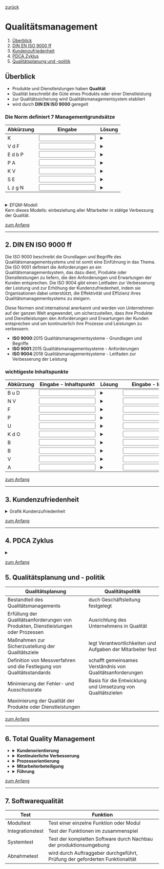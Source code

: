 [zurück](../README.md)

# Qualitätsmanagement

1. [Überblick](#überblick)
2. [DIN EN ISO 9000 ff](#2-din-en-iso-9000-ff)
3. [Kundenzufriedenheit](#3-kundenzufriedenheit)
4. [PDCA Zyklus](#4-pdca-zyklus)
5. [Qualitätsplanung und -politik](#5-qualitätsplanung-und---politik)


## Überblick

- Produkte und Dienstleistungen haben __Qualität__
- Qualität beschreibt die Güte eines Produkts oder einer Dienstleistung
- zur Qualitätssicherung wird Qualitätsmanagementsystem etabliert
- wird durch __DIN EN ISO 9000__ geregelt

### Die Norm definiert 7 __Managementgrundsätze__

 Abkürzung | Eingabe | Lösung
-|-|-
K | <input type="text"> | <details><summary></summary>Kundenorientiert</details>
V d F | <input type="text"> | <details><summary></summary>Verntwortlichkeit der Führung</details>
E d b P | <input type="text"> | <details><summary></summary>Einbeziehung der beteiligten Personen</details>
P A | <input type="text"> | <details><summary></summary>Prozessorientierter Ansatz</details>
K V | <input type="text"> | <details><summary></summary>kontinuierliche Verbesserung</details>
S E | <input type="text"> | <details><summary></summary>Sachbezogener Entscheidungsfindungsansatz</details>
L z g N | <input type="text"> | <details><summary></summary>Lieferantenbeziehungen zum gegenseitigen Nutzen</details>


<br>

<details>
<summary>
EFQM-Modell
</summary>

- European Foundation of Quality Management-Modell
</details>
Kern dieses Modells: einbeziehung aller Mitarbeiter in stätige Verbessung der Qualität.

[zum Anfang](#qualitätsmanagement)

---


## 2. DIN EN ISO 9000 ff

Die ISO 9000 beschreibt die Grundlagen und Begriffe des Qualitätsmanagementsystems und ist somit eine Einführung in das Thema. Die ISO 9001 definiert die Anforderungen an ein Qualitätsmanagementsystem, das dazu dient, Produkte oder Dienstleistungen zu liefern, die den Anforderungen und Erwartungen der Kunden entsprechen. Die ISO 9004 gibt einen Leitfaden zur Verbesserung der Leistung und zur Erhöhung der Kundenzufriedenheit, indem sie Organisationen dabei unterstützt, die Effektivität und Effizienz ihres Qualitätsmanagementsystems zu steigern.

Diese Normen sind international anerkannt und werden von Unternehmen auf der ganzen Welt angewendet, um sicherzustellen, dass ihre Produkte und Dienstleistungen den Anforderungen und Erwartungen der Kunden entsprechen und um kontinuierlich ihre Prozesse und Leistungen zu verbessern.

- __ISO 9000__:2015 Qualitätsmanagementsysteme - Grundlagen und Begriffe
- __ISO 9001__:2015 Qualitätsmanagementsysteme - Anforderungen
- __ISO 9004__:2018 Qualitätsmanagementsysteme - Leitfaden zur Verbesserung der Leistung

### wichtigeste Inhaltspunkte

Abkürzung | Eingabe - Inhaltspunkt| Lösung | Eingabe - Inhalt | Lösung
-|-|-|-|-
B u D | <input type="text"> | <details><summary></summary>Begriffe und Definitionenn  </details>|<input type="text"> | <details><summary></summary>Relevante Begriffe für QMS</details>
N V | <input type="text"> | <details><summary></summary>Normative Verweisungen </details>|<input type="text"> |<details> <summary> </summary>Verweis auf andere Normen, Anwendung in Bezug auf QMS</details>
F | <input type="text"> | <details><summary></summary>Führung</details>|<input type="text"> | <details><summary></summary>oberste Führungsebene  ist verantwortlich QMS zu implementieren und aufrechtzuerhalten</details>
P| <input type="text"> | <details><summary></summary>Planung</details>|<input type="text"> | <details><summary></summary>Identifizierung von Prozessen für Lieferung von Produkten und Dienstleistungen</details>
U| <input type="text"> | <details><summary></summary>Unterstützung</details>|<input type="text"> | <details><summary></summary>Anforderungen an  Ressourcen, Kompetenzen, Infrastruktur und Arbeitsumgebung</details>
K d O| <input type="text"> | <details><summary></summary>Kontext der Organisation</details>|<input type="text"> | <details><summary></summary>Identifizierung von internen und externen Einflussfaktoren</details>
B| <input type="text"> | <details><summary></summary>Betrieb</details>|<input type="text"> | <details><summary></summary>Durchführung der  Prozesse (Überwachung, Messung und Analyse der Prozessleistung)</details>
B| <input type="text"> | <details><summary></summary>Bewertung</details>|<input type="text"> | <details><summary></summary>Bewertung der  Wirksamkeit, Kundenzufriedenheit, Prozessleistung</details>
V| <input type="text"> | <details><summary></summary>Verbesserung</details>|<input type="text"> | <details><summary></summary>Identifizierung und Durchführung von Maßnahmen zur Korrektur und Vorbeugung von Abweichungen</details>
A| <input type="text"> | <details><summary></summary>Anwendungsbereich</details>|<input type="text"> | <details><summary></summary>welche Anforderungen muss Organisation erfüllen um QMS effektiv einzuführen</details>

[zum Anfang](#qualitätsmanagement)

---
## 3. Kundenzufriedenheit
<details><summary>Grafik Kundenzufriedenheit</summary>

![Grafik Kundenzufriedenheit](./images/kundenzufriedenheit.PNG)
</details>

[zum Anfang](#qualitätsmanagement)

---

## 4. PDCA  Zyklus

<details><summary></summary>

![PDCA Zyklus](./images/pdca-zyklus.png)
</details>

[zum Anfang](#qualitätsmanagement)

## 5. Qualitätsplanung und - politik

Qualitätsplanung | Qualitätspolitik
-|-
Bestandteil des Qualitätsmanagements | duch Geschäftsleitung festgelegt
Erfüllung der Qualitätsanforderungen von Produkten, Dienstleistungen oder Prozessen | Ausrichtung des Unternehmens in Qualität
Maßnahmen zur Sicherzustellung der Qualitätsziele | legt Verantwortlichkeiten und Aufgaben der Mitarbeiter fest
Definition von Messverfahren und die Festlegung von Qualitätsstandards | schafft gemeinsames Verständnis von Qualitätsanforderungen
Minimierung der Fehler- und Ausschussrate | Basis für die Entwicklung und Umsetzung von Qualitätszielen
Maximierung der Qualität der Produkte oder Dienstleistungen |

[zum Anfang](#qualitätsmanagement)

---

## 6. Total Quality Management

- <details><summary><b>Kundenorientierung</b></summary>Fokus auf Kundenzufriedenheit</details>
- <details><summary><b>Kontinuierliche Verbesserung</b></summary> Verbesserung der Qualität ist kontinuierlichen Prozess</details>
- <details><summary><b>Prozessorientierung</b></summary>kontinuierliche Verbesserung von Prozessen</details>
- <details><summary><b>Mitarbeiterbeteiligung</b></summary> fordert aktive Beteiligung der Mitarbeiter am Qualitätsverbesserungsprozess.</details>
- <details><summary><b>Führung</b></summary>starke Führung für die Umsetzung von Qualitätsinitiativen und -strategien</details>

[zum Anfang](#qualitätsmanagement)

---

## 7. Softwarequalität

Test | Funktion
-|-
Modultest | Test einer einzelne Funktion oder Modul
Integrationstest | Test der Funktionen im zusammenspiel
Systemtest | Test der kompletten Software durch Nachbau der produktionsumgebung
Abnahmetest | wird durch Auftraggeber durchgeführt, Prüfung der geforderten Funktionalität

